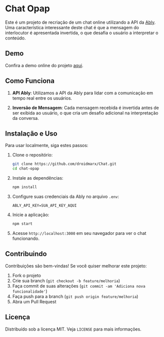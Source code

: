 
# Chat Opap

Este é um projeto de recriação de um chat online utilizando a API da [Ably](https://ably.com/). Uma característica interessante deste chat é que a mensagem do interlocutor é apresentada invertida, o que desafia o usuário a interpretar o conteúdo.

## Demo

Confira a demo online do projeto [aqui](https://chat-opap.vercel.app/).

## Como Funciona

1. **API Ably**: Utilizamos a API da Ably para lidar com a comunicação em tempo real entre os usuários.
   
2. **Inversão de Mensagem**: Cada mensagem recebida é invertida antes de ser exibida ao usuário, o que cria um desafio adicional na interpretação da conversa.

## Instalação e Uso

Para usar localmente, siga estes passos:

1. Clone o repositório:

   ```bash
   git clone https://github.com/droidmarx/Chat.git
   cd chat-opap
   ```

2. Instale as dependências:

   ```bash
   npm install
   ```

3. Configure suas credenciais da Ably no arquivo `.env`:

   ```
   ABLY_API_KEY=SUA_API_KEY_AQUI
   ```

4. Inicie a aplicação:

   ```bash
   npm start
   ```

5. Acesse `http://localhost:3000` em seu navegador para ver o chat funcionando.

## Contribuindo

Contribuições são bem-vindas! Se você quiser melhorar este projeto:

1. Fork o projeto
2. Crie sua branch (`git checkout -b feature/melhoria`)
3. Faça commit de suas alterações (`git commit -am 'Adiciona nova funcionalidade'`)
4. Faça push para a branch (`git push origin feature/melhoria`)
5. Abra um Pull Request

## Licença

Distribuído sob a licença MIT. Veja `LICENSE` para mais informações.